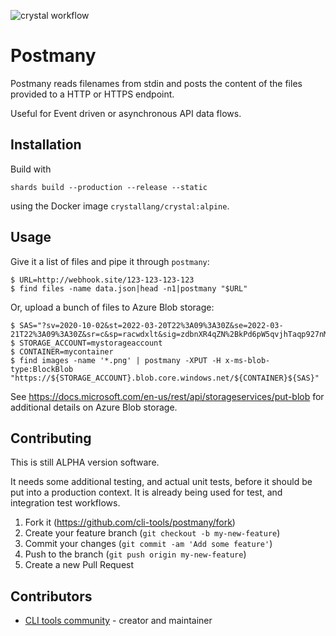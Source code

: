 ![crystal workflow](https://github.com/cli-tools/postmany/actions/workflows/crystal.yml/badge.svg)

# Postmany

Postmany reads filenames from stdin and posts the content of the files provided
to a HTTP or HTTPS endpoint.

Useful for Event driven or asynchronous API data flows.

## Installation

Build with
```
shards build --production --release --static
```
using the Docker image `crystallang/crystal:alpine`.

## Usage

Give it a list of files and pipe it through `postmany`:

```
$ URL=http://webhook.site/123-123-123-123
$ find files -name data.json|head -n1|postmany "$URL"
```

Or, upload a bunch of files to Azure Blob storage:

```
$ SAS="?sv=2020-10-02&st=2022-03-20T22%3A09%3A30Z&se=2022-03-21T22%3A09%3A30Z&sr=c&sp=racwdxlt&sig=zdbnXR4qZN%2BkPd6pW5qvjhTaqp927nM2Y0Of0qQC8xU%3D"
$ STORAGE_ACCOUNT=mystorageaccount
$ CONTAINER=mycontainer
$ find images -name '*.png' | postmany -XPUT -H x-ms-blob-type:BlockBlob "https://${STORAGE_ACCOUNT}.blob.core.windows.net/${CONTAINER}${SAS}"
```

See https://docs.microsoft.com/en-us/rest/api/storageservices/put-blob for additional details on Azure Blob storage.

## Contributing

This is still ALPHA version software.

It needs some additional testing, and actual unit tests, before it should be
put into a production context.  It is already being used for test, and
integration test workflows.

1. Fork it (<https://github.com/cli-tools/postmany/fork>)
2. Create your feature branch (`git checkout -b my-new-feature`)
3. Commit your changes (`git commit -am 'Add some feature'`)
4. Push to the branch (`git push origin my-new-feature`)
5. Create a new Pull Request

## Contributors

- [CLI tools community](https://github.com/cli-tools) - creator and maintainer

